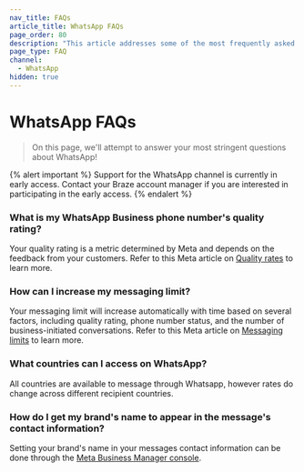 ```yaml
---
nav_title: FAQs
article_title: WhatsApp FAQs
page_order: 80
description: "This article addresses some of the most frequently asked questions that arise when setting up WhatsApp campaigns."
page_type: FAQ
channel:
  - WhatsApp
hidden: true    
---
```


# WhatsApp FAQs

> On this page, we'll attempt to answer your most stringent questions about WhatsApp!

{% alert important %}
Support for the WhatsApp channel is currently in early access. Contact your Braze account manager if you are interested in participating in the early access.
{% endalert %}

### What is my WhatsApp Business phone number's quality rating?

Your quality rating is a metric determined by Meta and depends on the feedback from your customers. Refer to this Meta article on [Quality rates](https://business.facebook.com/business/help/896873687365001#) to learn more. 

### How can I increase my messaging limit?

Your messaging limit will increase automatically with time based on several factors, including quality rating, phone number status, and the number of business-initiated conversations. Refer to this Meta article on [Messaging limits](https://developers.facebook.com/docs/whatsapp/messaging-limits#increasing-your-limit) to learn more. 

### What countries can I access on WhatsApp?

All countries are available to message through Whatsapp, however rates do change across different recipient countries.

### How do I get my brand's name to appear in the message's contact information?

Setting your brand's name in your messages contact information can be done through the [Meta Business Manager console](https://www.facebook.com/business/help/378834799515077). 

